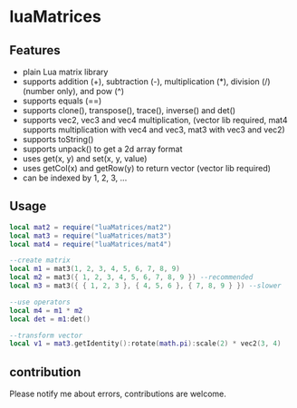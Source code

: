 # luaMatrices

## Features

* plain Lua matrix library
* supports addition (+), subtraction (-), multiplication (*), division (/) (number only), and pow (^)
* supports equals (==)
* supports clone(), transpose(), trace(), inverse() and det()
* supports vec2, vec3 and vec4 multiplication, (vector lib required, mat4 supports multiplication with vec4 and vec3, mat3 with vec3 and vec2)
* supports toString()
* supports unpack() to get a 2d array format
* uses get(x, y) and set(x, y, value)
* uses getCol(x) and getRow(y) to return vector (vector lib required)
* can be indexed by 1, 2, 3, ...

## Usage

```lua
local mat2 = require("luaMatrices/mat2")
local mat3 = require("luaMatrices/mat3")
local mat4 = require("luaMatrices/mat4")

--create matrix
local m1 = mat3(1, 2, 3, 4, 5, 6, 7, 8, 9)
local m2 = mat3({ 1, 2, 3, 4, 5, 6, 7, 8, 9 }) --recommended
local m3 = mat3({ { 1, 2, 3 }, { 4, 5, 6 }, { 7, 8, 9 } }) --slower

--use operators
local m4 = m1 * m2
local det = m1:det()

--transform vector
local v1 = mat3.getIdentity():rotate(math.pi):scale(2) * vec2(3, 4)
```

## contribution

Please notify me about errors, contributions are welcome.